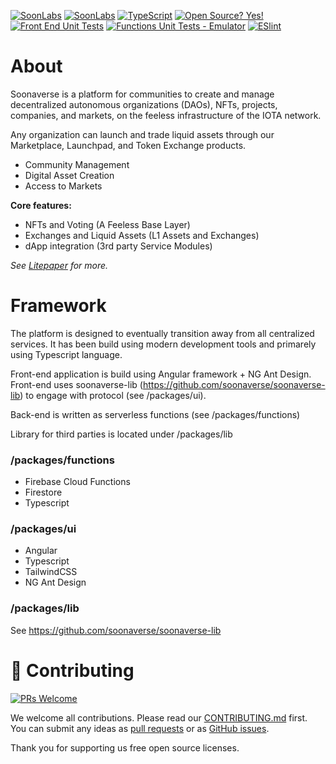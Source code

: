 [![SoonLabs](https://badgen.net/discord/members/UffhtduynB)](https://discord.gg/UffhtduynB)
[![SoonLabs](https://badgen.net/twitter/follow/soon_labs)](https://twitter.com/soon_labs)
[![TypeScript](https://img.shields.io/badge/--3178C6?logo=typescript&logoColor=ffffff)](https://www.typescriptlang.org/)
[![Open Source? Yes!](https://badgen.net/badge/Open%20Source%20%3F/Yes%21/blue?icon=github)](https://github.com/Naereen/badges/)
[![Front End Unit Tests](https://github.com/soonaverse/soonaverse/actions/workflows/front-end-unit-tests.yml/badge.svg)](https://github.com/soonaverse/soonaverse/actions/workflows/front-end-unit-tests.yml)
[![Functions Unit Tests - Emulator](https://github.com/soonaverse/soonaverse/actions/workflows/functions-unit-tests_emulator.yml/badge.svg)](https://github.com/soonaverse/soonaverse/actions/workflows/functions-unit-tests_emulator.yml)
[![ESlint](https://github.com/soonaverse/soonaverse/actions/workflows/front-end-eslint.yml/badge.svg)](https://github.com/soonaverse/soonaverse/actions/workflows/front-end-eslint.yml)

# About

Soonaverse is a platform for communities to create and manage decentralized autonomous organizations (DAOs), NFTs, projects, companies, and markets, on the feeless infrastructure of the IOTA network.

Any organization can launch and trade liquid assets through our Marketplace, Launchpad, and Token Exchange products.

- Community Management
- Digital Asset Creation
- Access to Markets

**Core features:**

- NFTs and Voting (A Feeless Base Layer)
- Exchanges and Liquid Assets (L1 Assets and Exchanges)
- dApp integration (3rd party Service Modules)

_See [Litepaper](https://docs.google.com/document/d/107AWznbIIz1CwsqRO2Jwj5vmqVdj_2g-eavnmCeTvd8) for more._

# Framework

The platform is designed to eventually transition away from all centralized services. It has been build using modern development tools and primarely using Typescript language.

Front-end application is build using Angular framework + NG Ant Design. Front-end uses soonaverse-lib (https://github.com/soonaverse/soonaverse-lib) to engage with protocol (see /packages/ui).

Back-end is written as serverless functions (see /packages/functions)

Library for third parties is located under /packages/lib

### /packages/functions

- Firebase Cloud Functions
- Firestore
- Typescript

### /packages/ui

- Angular
- Typescript
- TailwindCSS
- NG Ant Design

### /packages/lib

See https://github.com/soonaverse/soonaverse-lib

# 🤝 Contributing

[![PRs Welcome](https://img.shields.io/badge/PRs-welcome-brightgreen.svg?style=flat-square)](https://github.com/soonaverse/soonaverse/pulls)

We welcome all contributions. Please read our [CONTRIBUTING.md](https://github.com/soonaverse/soonaverse/blob/master/CONTRIBUTING.md) first. You can submit any ideas as [pull requests](https://github.com/soonaverse/soonaverse/pulls) or as [GitHub issues](https://github.com/soonaverse/soonaverse/issues).

Thank you for supporting us free open source licenses.
